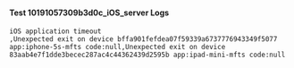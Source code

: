 #### Test 10191057309b3d0c_iOS_server Logs


```
iOS application timeout
,Unexpected exit on device bffa901fefdea07f59339a6737776943349f5077 app:iphone-5s-mfts code:null,Unexpected exit on device 83aab4e7f1dde3becec287ac4c44362439d2595b app:ipad-mini-mfts code:null
```
